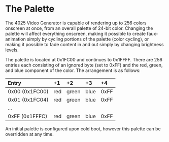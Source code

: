 # The Palette

The 4025 Video Generator is capable of rendering up to 256 colors onscreen at once, from an overall palette of 24-bit color. Changing the palette will affect everything onscreen, making it possible to create faux-animation simply by cycling portions of the palette \(color cycling\), or making it possible to fade content in and out simply by changing brightness levels.

The palette is located at 0x1FC00 and continues to 0x1FFFF. There are 256 entries each consisting of an ignored byte \(set to 0xFF\) and the red, green, and blue component of the color. The arrangement is as follows:

| Entry | +1 | +2 | +3 | +4 |
| :--- | :--- | :--- | :--- | :--- |
| 0x00 \(0x1FC00\) | red | green | blue | 0xFF |
| 0x01 \(0x1FC04\) | red | green | blue | 0xFF |
| ... | | | | |
| 0xFF \(0x1FFFC\) | red | green | blue | 0xFF |

An initial palette is configured upon cold boot, however this palette can be overridden at any time.



